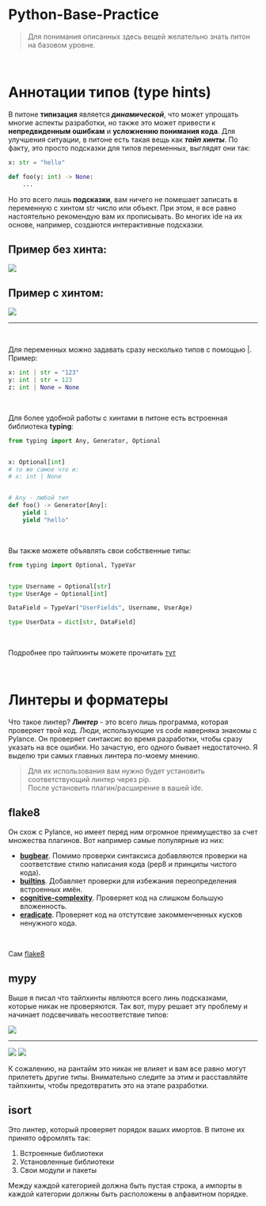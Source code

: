 # Python-Base-Practice

> Для понимания описанных здесь вещей желательно знать питон на базовом уровне.

<br>

# Аннотации типов (type hints)

В питоне **типизация** является ***динамической***, что может упрощать многие аспекты разработки, но также это может привести к **непредвиденным ошибкам** и **усложнению понимания кода**. Для улучшения ситуации, в питоне есть такая вещь как ***тайп хинты***. По факту, это просто подсказки для типов переменных, выглядят они так:

```python
x: str = "hello"

def foo(y: int) -> None:
    ...
```

Но это всего лишь **подсказки**, вам ничего не помешает записать в переменную с хинтом str число или объект. При этом, я все равно настоятельно рекомендую вам их прописывать. Во многих ide на их основе, например, создаются интерактивные подсказки.

## Пример без хинта:
<image src="images/1.png">

## Пример с хинтом:
<image src="images/2.png">

***

<br>

Для переменных можно задавать сразу несколько типов с помощью |. Пример:

```python
x: int | str = "123"
y: int | str = 123
z: int | None = None
```

<br>

Для более удобной работы с хинтами в питоне есть встроенная библиотека **typing**:

```python
from typing import Any, Generator, Optional


x: Optional[int]
# то же самое что и:
# x: int | None


# Any - любой тип
def foo() -> Generator[Any]:
    yield 1
    yield "hello"
```

<br>

Вы также можете объявлять свои собственные типы:

```python
from typing import Optional, TypeVar


type Username = Optional[str]
type UserAge = Optional[int]

DataField = TypeVar("UserFields", Username, UserAge)

type UserData = dict[str, DataField]
```

<br>

Подробнее про тайпхинты можете прочитать [тут](https://habr.com/ru/companies/lamoda/articles/432656/)

<br>

# Линтеры и форматеры

Что такое линтер? ***Линтер*** - это всего лишь программа, которая проверяет твой код. Люди, использующие vs code наверняка знакомы с Pylance. Он проверяет синтаксис во время разработки, чтобы сразу указать на все ошибки. Но зачастую, его одного бывает недостаточно. Я выделю три самых главных линтера по-моему мнению.

> Для их использования вам нужно будет установить соответствующий линтер через pip. <br>
> После установить плагин/расширение в вашей ide.

## flake8
Он схож с Pylance, но имеет перед ним огромное преимущество за счет множества плагинов. Вот например самые популярные из них:

- [**bugbear**](https://pypi.org/project/flake8-bugbear/). Помимо проверки синтаксиса добавляются проверки на соответствие стилю написания кода (pep8 и принципы чистого кода).
- [**builtins**](https://pypi.org/project/flake8-builtins/). Добавляет проверки для избежания переопределения встроенных имён.
- [**cognitive-complexity**](https://pypi.org/project/flake8-cognitive-complexity/). Проверяет код на слишком большую вложенность.
- [**eradicate**](https://pypi.org/project/flake8-eradicate/). Проверяет код на отстутсвие закомменченных кусков ненужного кода.

<br>

Сам [flake8](https://pypi.org/project/flake8/)

## mypy
Выше я писал что тайпхинты являются всего линь подсказками, которые никак не проверяются. Так вот, mypy решает эту проблему и начинает подсвечивать несоответствие типов:

<image src="images/3.png">

---

<image src="images/5.png">
<image src="images/4.png">

<br>

К сожалению, на рантайм это никак не влияет и вам все равно могут прилететь другие типы. Внимательно следите за этим и расставляйте тайпхинты, чтобы предотвратить это на этапе разработки.

## isort
Это линтер, который проверяет порядок ваших имортов. В питоне их принято офромлять так:

1. Встроенные библиотеки
2. Установленные библиотеки
3. Свои модули и пакеты

Между каждой категорией должна быть пустая строка, а импорты в каждой категории должны быть расположены в алфавитном порядке.